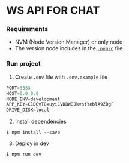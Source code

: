 # WS API FOR CHAT

### Requirements

- NVM (Node Version Manager) or only node
- The version node includes in the [`.nvmrc`](./.nvmrc) file

### Run project

1. Create `.env` file with `.env.example` file

```ts
PORT=3333
HOST=0.0.0.0
NODE_ENV=development
APP_KEY=C1DGvT8xuyiCVDBWBJkvstYeblA9ZDgF
DRIVE_DISK=local
```

2. Install dependencies

```console
$ npm install --save
```

3. Deploy in dev

```console
$ npm run dev
```
